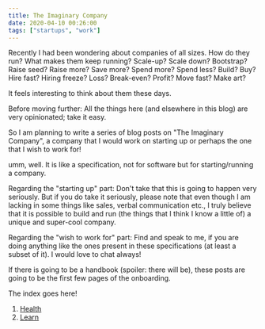 ```yaml
---
title: The Imaginary Company
date: 2020-04-10 00:26:00
tags: ["startups", "work"]
---
```


Recently I had been wondering about companies of all sizes. How do they run? What makes them keep running? Scale-up? Scale down? Bootstrap? Raise seed? Raise more? Save more? Spend more? Spend less? Build? Buy? Hire fast? Hiring freeze? Loss? Break-even? Profit? Move fast? Make art?

It feels interesting to think about them these days.

Before moving further: All the things here (and elsewhere in this blog) are very opinionated; take it easy.

So I am planning to write a series of blog posts on "The Imaginary Company", a company that I would work on starting up or perhaps the one that I wish to work for!

umm, well. It is like a specification, not for software but for starting/running a company.

Regarding the "starting up" part: Don't take that this is going to happen very seriously. But if you do take it seriously, please note that even though I am lacking in some things like sales, verbal communication etc., I truly believe that it is possible to build and run (the things that I think I know a little of) a unique and super-cool company.

Regarding the "wish to work for" part: Find and speak to me, if you are doing anything like the ones present in these specifications (at least a subset of it). I would love to chat always!

If there is going to be a handbook (spoiler: there will be), these posts are going to be the first few pages of the onboarding.

The index goes here!

1. [Health](/blog/health)
2. [Learn](/blog/learn)
